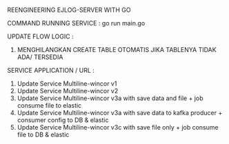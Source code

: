 REENGINEERING EJLOG-SERVER WITH GO

COMMAND RUNNING SERVICE :
go run main.go

UPDATE FLOW LOGIC : 
1. MENGHILANGKAN CREATE TABLE OTOMATIS JIKA TABLENYA TIDAK ADA/ TERSEDIA 

SERVICE APPLICATION / URL :
1. Update Service Multiline-wincor v1
2. Update Service Multiline-wincor v2
3. Update Service Multiline-wincor v3a with save data and file + job consume file to elastic
4. Update Service Multiline-wincor v3a with save data to kafka producer + consumer config to DB & elastic
5. Update Service Multiline-wincor v3c with save file only + job consume file to DB & elastic